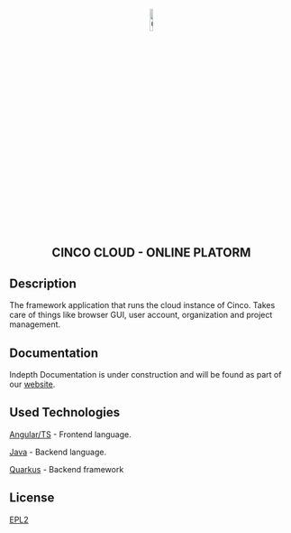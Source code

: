 <div align='center'>

<br />

<img src="https://gitlab.com/scce/cinco-cloud/-/raw/main/docs/vuepress/src/.vuepress/public/assets/cinco_cloud_logo.png" width="10%" alt="Cinco Cloud Logo" />

<h2>CINCO CLOUD - ONLINE PLATORM</h2>

</div>

## Description

The framework application that runs the cloud instance of Cinco. Takes care of things like browser GUI, user account, organization and project management. 

## Documentation

Indepth Documentation is under construction and will be found as part of our [website](https://scce.gitlab.io/cinco-cloud/).

## Used Technologies

[Angular/TS][angular] - Frontend language.

[Java][java] - Backend language.

[Quarkus][quarkus] - Backend framework

[//]: # "Source definitions"
[angular]: https://angular.io/ "Angular"
[java]: https://www.java.com/de/ "Java"
[quarkus]: https://quarkus.io/ "Quarkus"

## License

[EPL2](https://www.eclipse.org/legal/epl-2.0/)
